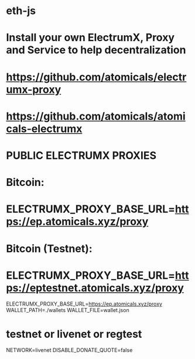 # eth-js
# Install your own ElectrumX, Proxy and Service to help decentralization
# https://github.com/atomicals/electrumx-proxy
# https://github.com/atomicals/atomicals-electrumx
#
# PUBLIC ELECTRUMX PROXIES
#
# Bitcoin:
# ELECTRUMX_PROXY_BASE_URL=https://ep.atomicals.xyz/proxy
#
# Bitcoin (Testnet):
# ELECTRUMX_PROXY_BASE_URL=https://eptestnet.atomicals.xyz/proxy

ELECTRUMX_PROXY_BASE_URL=https://ep.atomicals.xyz/proxy
WALLET_PATH=./wallets
WALLET_FILE=wallet.json
# testnet or livenet or regtest
NETWORK=livenet
DISABLE_DONATE_QUOTE=false
